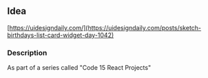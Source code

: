 ## Idea

[https://uidesigndaily.com/](https://uidesigndaily.com/posts/sketch-birthdays-list-card-widget-day-1042)


### Description
As part of a series called "Code 15 React Projects"
